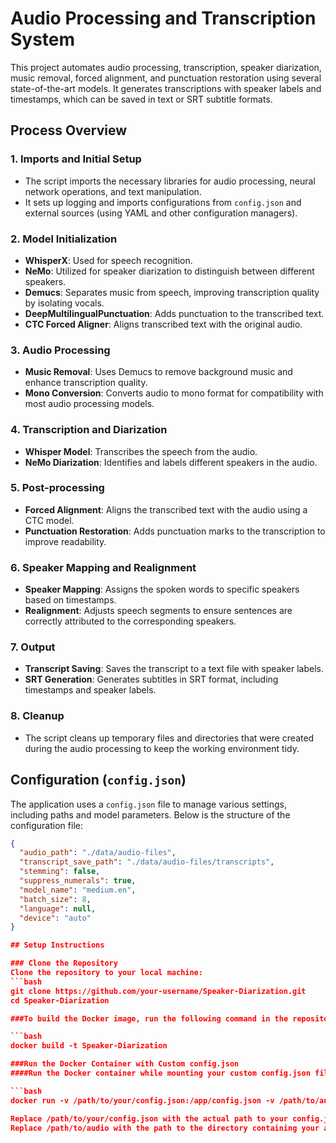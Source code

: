 # Audio Processing and Transcription System

This project automates audio processing, transcription, speaker diarization, music removal, forced alignment, and punctuation restoration using several state-of-the-art models. It generates transcriptions with speaker labels and timestamps, which can be saved in text or SRT subtitle formats.

## Process Overview

### 1. **Imports and Initial Setup**
   - The script imports the necessary libraries for audio processing, neural network operations, and text manipulation.
   - It sets up logging and imports configurations from `config.json` and external sources (using YAML and other configuration managers).

### 2. **Model Initialization**
   - **WhisperX**: Used for speech recognition.
   - **NeMo**: Utilized for speaker diarization to distinguish between different speakers.
   - **Demucs**: Separates music from speech, improving transcription quality by isolating vocals.
   - **DeepMultilingualPunctuation**: Adds punctuation to the transcribed text.
   - **CTC Forced Aligner**: Aligns transcribed text with the original audio.

### 3. **Audio Processing**
   - **Music Removal**: Uses Demucs to remove background music and enhance transcription quality.
   - **Mono Conversion**: Converts audio to mono format for compatibility with most audio processing models.

### 4. **Transcription and Diarization**
   - **Whisper Model**: Transcribes the speech from the audio.
   - **NeMo Diarization**: Identifies and labels different speakers in the audio.

### 5. **Post-processing**
   - **Forced Alignment**: Aligns the transcribed text with the audio using a CTC model.
   - **Punctuation Restoration**: Adds punctuation marks to the transcription to improve readability.

### 6. **Speaker Mapping and Realignment**
   - **Speaker Mapping**: Assigns the spoken words to specific speakers based on timestamps.
   - **Realignment**: Adjusts speech segments to ensure sentences are correctly attributed to the corresponding speakers.

### 7. **Output**
   - **Transcript Saving**: Saves the transcript to a text file with speaker labels.
   - **SRT Generation**: Generates subtitles in SRT format, including timestamps and speaker labels.

### 8. **Cleanup**
   - The script cleans up temporary files and directories that were created during the audio processing to keep the working environment tidy.

## Configuration (`config.json`)

The application uses a `config.json` file to manage various settings, including paths and model parameters. Below is the structure of the configuration file:

```json
{
  "audio_path": "./data/audio-files",
  "transcript_save_path": "./data/audio-files/transcripts",
  "stemming": false,
  "suppress_numerals": true,
  "model_name": "medium.en",
  "batch_size": 8,
  "language": null,
  "device": "auto"
}

## Setup Instructions

### Clone the Repository
Clone the repository to your local machine:
```bash
git clone https://github.com/your-username/Speaker-Diarization.git
cd Speaker-Diarization

###To build the Docker image, run the following command in the repository root:

```bash
docker build -t Speaker-Diarization

###Run the Docker Container with Custom config.json
####Run the Docker container while mounting your custom config.json file and the directory containing your audio files:

```bash
docker run -v /path/to/your/config.json:/app/config.json -v /path/to/audio:/app/data/audio-files Speaker-Diarization

Replace /path/to/your/config.json with the actual path to your config.json.
Replace /path/to/audio with the path to the directory containing your audio files.

